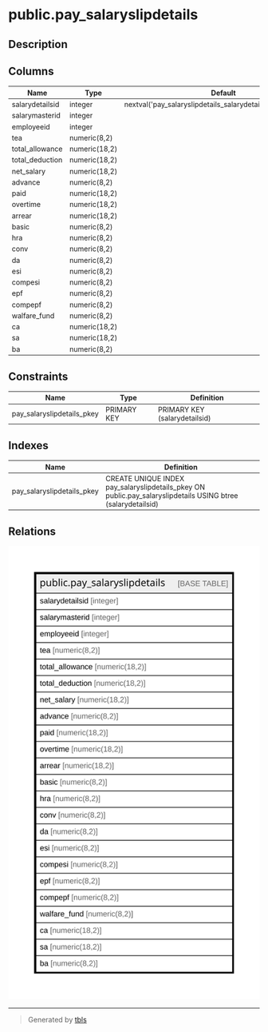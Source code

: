 # public.pay_salaryslipdetails

## Description

## Columns

| Name | Type | Default | Nullable | Children | Parents | Comment |
| ---- | ---- | ------- | -------- | -------- | ------- | ------- |
| salarydetailsid | integer | nextval('pay_salaryslipdetails_salarydetailsid_seq'::regclass) | false |  |  |  |
| salarymasterid | integer |  | true |  |  |  |
| employeeid | integer |  | true |  |  |  |
| tea | numeric(8,2) |  | true |  |  |  |
| total_allowance | numeric(18,2) |  | true |  |  |  |
| total_deduction | numeric(18,2) |  | true |  |  |  |
| net_salary | numeric(18,2) |  | true |  |  |  |
| advance | numeric(8,2) |  | true |  |  |  |
| paid | numeric(18,2) |  | true |  |  |  |
| overtime | numeric(18,2) |  | true |  |  |  |
| arrear | numeric(18,2) |  | true |  |  |  |
| basic | numeric(8,2) |  | true |  |  |  |
| hra | numeric(8,2) |  | true |  |  |  |
| conv | numeric(8,2) |  | true |  |  |  |
| da | numeric(8,2) |  | true |  |  |  |
| esi | numeric(8,2) |  | true |  |  |  |
| compesi | numeric(8,2) |  | true |  |  |  |
| epf | numeric(8,2) |  | true |  |  |  |
| compepf | numeric(8,2) |  | true |  |  |  |
| walfare_fund | numeric(8,2) |  | true |  |  |  |
| ca | numeric(18,2) |  | true |  |  |  |
| sa | numeric(18,2) |  | true |  |  |  |
| ba | numeric(8,2) |  | true |  |  |  |

## Constraints

| Name | Type | Definition |
| ---- | ---- | ---------- |
| pay_salaryslipdetails_pkey | PRIMARY KEY | PRIMARY KEY (salarydetailsid) |

## Indexes

| Name | Definition |
| ---- | ---------- |
| pay_salaryslipdetails_pkey | CREATE UNIQUE INDEX pay_salaryslipdetails_pkey ON public.pay_salaryslipdetails USING btree (salarydetailsid) |

## Relations

![er](public.pay_salaryslipdetails.svg)

---

> Generated by [tbls](https://github.com/k1LoW/tbls)
